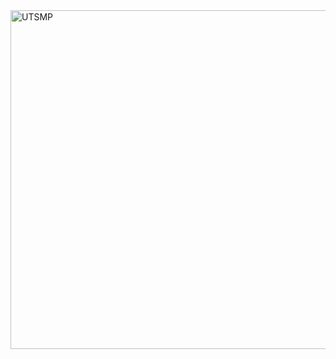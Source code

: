 <img width="542" alt="UTSMP" src="https://github.com/LintangFahreza/UTS_06TPLM005_211011400975/assets/113653663/2c72535c-10d2-46ad-98a8-024027870d24">
